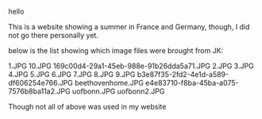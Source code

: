hello

This is a website showing a summer in France and Germany, though, I did not go there personally yet.

below is the list showing which image files were brought from JK:

1.JPG
10.JPG
169c00d4-29a1-45eb-988e-91b26dda5a71.JPG
2.JPG
3.JPG
4.JPG
5.JPG
6.JPG
7.JPG
8.JPG
9.JPG
b3e87f35-2fd2-4e1d-a589-df606254e766.JPG
beethovenhome.JPG
e4e83710-f8ba-45ba-a075-7576b8ba11a2.JPG
uofbonn.JPG
uofbonn2.JPG

Though not all of above was used in my website 
